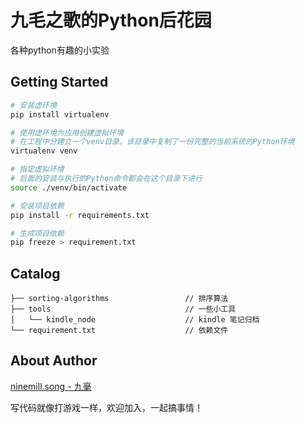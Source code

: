 # 九毛之歌的Python后花园

各种python有趣的小实验

## Getting Started

```bash
# 安装虚环境
pip install virtualenv

# 使用虚环境为应用创建虚拟环境
# 在工程中分建立一个venv目录，该目录中复制了一份完整的当前系统的Python环境
virtualenv venv

# 指定虚拟环境
# 后面的安装与执行的Python命令都会在这个目录下进行
source ./venv/bin/activate

# 安装项目依赖
pip install -r requirements.txt

# 生成项目依赖
pip freeze > requirement.txt
```

## Catalog

```
├── sorting-algorithms                 // 排序算法
├── tools                              // 一些小工具
│   └── kindle_node                    // kindle 笔记归档
└── requirement.txt                    // 依赖文件
```


## About Author

[ninemill.song - 九毫](https://github.com/ninemilli-song)

写代码就像打游戏一样，欢迎加入，一起搞事情！